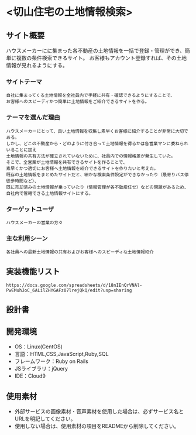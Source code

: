 # <切山住宅の土地情報検索>

## サイト概要
   ハウスメーカーにに集まった各不動産の土地情報を一括で登録・管理ができ、簡単に複数の条件検索できるサイト。
   お客様もアカウント登録すれば、その土地情報が見れるようにする。

### サイトテーマ
    自社に集まってくる土地情報を全社員内で手軽に共有・確認できるようにすることで、
    お客様へのスピーディかつ簡単に土地情報をご紹介できるサイトを作る。

### テーマを選んだ理由
    ハウスメーカーにとって、良い土地情報を収集し素早くお客様に紹介することが非常に大切である。
    しかし、どこの不動産から・どのように付き合って土地情報を得るかは各営業マンに委ねられいることに加え
    土地情報の共有方法が確立されていないために、社員内での情報格差が発生していた。
    そこで、全営業が土地情報を共有できるサイトを作ることで、
    素早くかつ適切にお客様へ土地情報を紹介できるサイトを作りたいと考えた。
    既存の土地情報をまとめたサイトだと、細かな検索条件設定ができなかったり（最寄りバス停徒歩時間など）、
    既に売却済みの土地情報が乗っていたり（情報管理が各不動産任せ）などの問題があるため、自社内で管轄できる土地情報サイトにする。

### ターゲットユーザ
    ハウスメーカーの営業の方々

### 主な利用シーン
    各社員への最新土地情報の共有およびお客様へのスピーディな土地情報紹介

## 実装機能リスト
    https://docs.google.com/spreadsheets/d/18nIEnQrVNAl-PwEMuhJoC_6ALilZHYGAFz07lrejQkQ/edit?usp=sharing

## 設計書


## 開発環境
- OS：Linux(CentOS)
- 言語：HTML,CSS,JavaScript,Ruby,SQL
- フレームワーク：Ruby on Rails
- JSライブラリ：jQuery
- IDE：Cloud9

## 使用素材
- 外部サービスの画像素材・音声素材を使用した場合は、必ずサービス名とURLを明記してください。
- 使用しない場合は、使用素材の項目をREADMEから削除してください。

